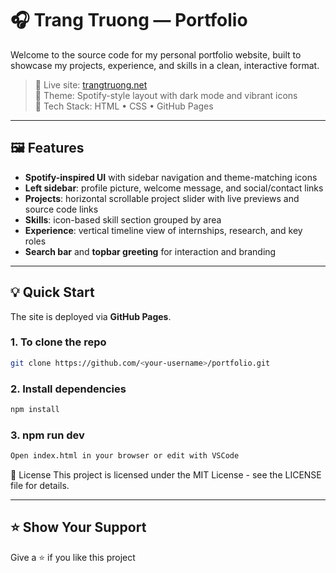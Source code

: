 # 🎧 Trang Truong — Portfolio

Welcome to the source code for my personal portfolio website, built to showcase my projects, experience, and skills in a clean, interactive format.

> 🔗 Live site: [trangtruong.net](https://trwgltuhchang.github.io/Portfolio/)  
> 🎵 Theme: Spotify-style layout with dark mode and vibrant icons  
> 📂 Tech Stack: HTML • CSS • GitHub Pages

---

## 🖼️ Features

- **Spotify-inspired UI** with sidebar navigation and theme-matching icons
- **Left sidebar**: profile picture, welcome message, and social/contact links
- **Projects**: horizontal scrollable project slider with live previews and source code links
- **Skills**: icon-based skill section grouped by area
- **Experience**: vertical timeline view of internships, research, and key roles
- **Search bar** and **topbar greeting** for interaction and branding
  
---

## 💡 Quick Start

The site is deployed via **GitHub Pages**.

### 1. To clone the repo
```bash
git clone https://github.com/<your-username>/portfolio.git
```
### 2. Install dependencies
```bash
npm install
```
### 3. npm run dev
```bash
Open index.html in your browser or edit with VSCode
```
📄 License
This project is licensed under the MIT License - see the LICENSE file for details.

---

## ⭐ Show Your Support
Give a ⭐️ if you like this project
